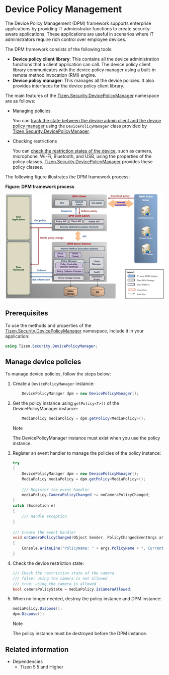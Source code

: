 # Device Policy Management


The Device Policy Management (DPM) framework supports enterprise applications by providing IT administrator functions to create security-aware applications. These applications are useful in scenarios where IT administrators require rich control over employee devices.

The DPM framework consists of the following tools:

- **Device policy client library**: This contains all the device administration functions that a client application can call. The device policy client library communicates with the device policy manager using a built-in remote method invocation (RMI) engine.
- **Device policy manager**: This manages all the device policies. It also provides interfaces for the device policy client library.

The main features of the [Tizen.Security.DevicePolicyManager](/application/dotnet/api/TizenFX/master/api/Tizen.Security.DevicePolicyManager.html) namespace are as follows:

- Managing policies

  You can [track the state between the device admin client and the device policy manager](#client_application) using the `DevicePolicyManager` class provided by [Tizen.Security.DevicePolicyManager](/application/dotnet/api/TizenFX/master/api/Tizen.Security.DevicePolicyManager.html).

- Checking restrictions

  You can [check the restriction states of the device](#client_application), such as camera, microphone, Wi-Fi, Bluetooth, and USB, using the properties of the policy classes. [Tizen.Security.DevicePolicyManager](/application/dotnet/api/TizenFX/master/api/Tizen.Security.DevicePolicyManager.html) provides these policy classes.

The following figure illustrates the DPM framework process:

**Figure: DPM framework process**

![DPM framework process](./media/dpm-framework.png)

## Prerequisites

To use the methods and properties of the [Tizen.Security.DevicePolicyManager](/application/dotnet/api/TizenFX/master/api/Tizen.Security.DevicePolicyManager.html) namespace, include it in your application:

```csharp
using Tizen.Security.DevicePolicyManager;
```

<a name="client_application"></a>
## Manage device policies

To manage device policies, follow the steps below:

1. Create a `DevicePolicyManager` instance:

   ```csharp
       DevicePolicyManager dpm = new DevicePolicyManager();
   ```

2. Get the policy instance using `getPolicy<T>()` of the DevicePolicyManager instance:
   ```csharp
       MediaPolicy mediaPolicy = dpm.getPolicy<MediaPolicy>();
   ```
   > [!NOTE]
   > The DevicePolicyManager instance must exist when you use the policy instance.

3. Register an event handler to manage the policies of the policy instance:

   ```csharp
   try
   {
       DevicePolicyManager dpm = new DevicePolicyManager();
       MediaPolicy mediaPolicy = dpm.getPolicy<MediaPolicy>();

       /// Register the event handler
       mediaPolicy.CameraPolicyChanged += onCameraPolicyChanged;
   }
   catch (Exception e)
   {
       /// Handle exception
   }

   /// Create the event handler
   void onCameraPolicyChanged(Object Sender, PolicyChangedEventArgs args)
   {
       Console.WriteLine("PolicyName: " + args.PolicyName + ", Current policy state: " + args.IsAllowed);
   }
   ```

4. Check the device restriction state:

   ```csharp
   /// Check the restriction state of the camera
   /// false: using the camera is not allowed
   /// true: using the camera is allowed
   bool cameraPolicyState = mediaPolicy.IsCameraAllowed;
   ```

5. When no longer needed, destroy the policy instance and DPM instance:

   ```csharp
   mediaPolicy.Dispose();
   dpm.Dispose();
   ```
   > [!NOTE]
   > The policy instance must be destroyed before the DPM instance.

## Related information
- Dependencies
  - Tizen 5.5 and Higher
